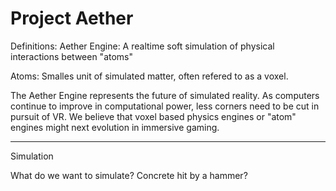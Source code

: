 Project Aether
======

Definitions: 
Aether Engine:  A realtime soft simulation of physical interactions between "atoms"

Atoms:          Smalles unit of simulated matter, often refered to as a voxel.

The Aether Engine represents the future of simulated reality.  As computers continue to improve in computational power, less corners need to be cut in pursuit of VR.  We believe that voxel based physics engines or "atom" engines might next evolution in immersive gaming.

-----------

Simulation

What do we want to simulate?  Concrete hit by a hammer?
